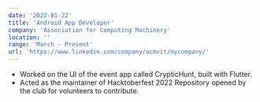 ```yaml
---
date: '2022-01-22'
title: 'Android App Developer'
company: 'Association for Computing Machinery'
location: ''
range: 'March - Present'
url: 'https://www.linkedin.com/company/acmvit/mycompany/'
---
```


- Worked on the UI of the event app called CrypticHunt, built with Flutter.
- Acted as the maintainer of Hacktoberfest 2022 Repository opened by the club for volunteers to contribute.
